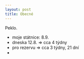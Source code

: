 ```yaml
---
layout: post
title: Obecné
---
```


<!--- takhle se dela matika
<script type="math/tex; mode=display">
\int^1_\kappa
\left[\bigl(1-w^2\bigr)\bigl(\kappa^2-w^2\bigr)\right]^{-1/2} dw
= \frac{4}{\left(1+\sqrt{\kappa}\,\right)^2} K
\left(\left(\frac{1-\sqrt{\kappa}}{1+\sqrt{\kappa}}\right)^{\!\!2}\right)
</script>
-->

Peklo.

* moje státnice: 8.9.
* dneska 12.8. => cca 4 týdny
* pro rezervu => cca 3 týdny, 21 dní
* 
 

